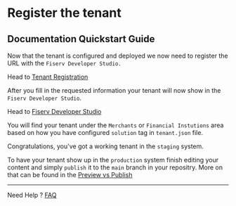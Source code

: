 # Register the tenant

## Documentation Quickstart Guide

Now that the tenant is configured and deployed we now need to register the URL with the `Fiserv Developer Studio.`

Head to [Tenant Registration]

After you fill in the requested information your tenant will now show in the `Fiserv Developer Studio`.

Head to [Fiserv Developer Studio]

You will find your tenant under the `Merchants` or `Financial Instutions` area based on how you have configured `solution` tag in `tenant.json` file.

Congratulations, you've got a working tenant in the `staging` system.

To have your tenant show up in the `production` system finish editing your content and simply `publish` it to the `main` branch in your repositry.  More on that can be found in the [Preview vs Publish]

___

Need Help ?
[FAQ]

[//]: # (These are reference links used in markdown file)

[Tenant Registration]: <?path=docs/getting-started/setup-tenant/register-tenant.md>

[Fiserv Developer Studio]: <https://developer.fiserv.com>

[Preview vs Publish]: <?path=docs/getting-started/preview-and-publish-content/preview-and-publish.md>

[FAQ]: <?path=docs/faq/faq.md>